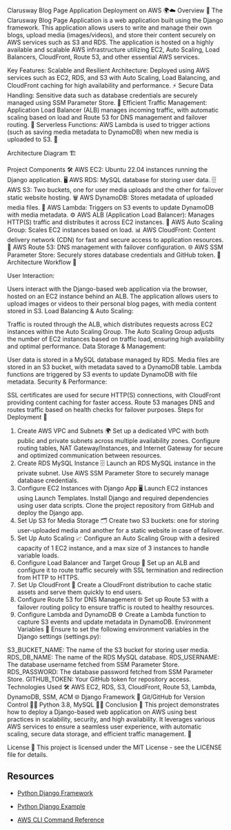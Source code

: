 Clarusway Blog Page Application Deployment on AWS 🌍☁️
Overview 📖
The Clarusway Blog Page Application is a web application built using the Django framework. 
This application allows users to write and manage their own blogs, upload media (images/videos), and store their content securely on AWS services such as S3 and RDS. 
The application is hosted on a highly available and scalable AWS infrastructure utilizing EC2, Auto Scaling, Load Balancers, CloudFront, Route 53, and other essential AWS services.

Key Features:
Scalable and Resilient Architecture: Deployed using AWS services such as EC2, RDS, and S3 with Auto Scaling, Load Balancing, and CloudFront caching for high availability and performance. ⚡
Secure Data Handling: Sensitive data such as database credentials are securely managed using SSM Parameter Store. 🔐
Efficient Traffic Management: Application Load Balancer (ALB) manages incoming traffic, with automatic scaling based on load and Route 53 for DNS management and failover routing. 🚦
Serverless Functions: AWS Lambda is used to trigger actions (such as saving media metadata to DynamoDB) when new media is uploaded to S3. 🔄

Architecture Diagram 🏗️

Project Components 🛠️
AWS EC2: Ubuntu 22.04 instances running the Django application. 🖥️
AWS RDS: MySQL database for storing user data. 🗄️
AWS S3: Two buckets, one for user media uploads and the other for failover static website hosting. 🗑️
AWS DynamoDB: Stores metadata of uploaded media files. 📁
AWS Lambda: Triggers on S3 events to update DynamoDB with media metadata. ⚙️
AWS ALB (Application Load Balancer): Manages HTTP(S) traffic and distributes it across EC2 instances. 🔄
AWS Auto Scaling Group: Scales EC2 instances based on load. 📊
AWS CloudFront: Content delivery network (CDN) for fast and secure access to application resources. 🚀
AWS Route 53: DNS management with failover configuration. 🌐
AWS SSM Parameter Store: Securely stores database credentials and GitHub token. 🔑
Architecture Workflow 🔄

User Interaction:

Users interact with the Django-based web application via the browser, hosted on an EC2 instance behind an ALB.
The application allows users to upload images or videos to their personal blog pages, with media content stored in S3.
Load Balancing & Auto Scaling:

Traffic is routed through the ALB, which distributes requests across EC2 instances within the Auto Scaling Group.
The Auto Scaling Group adjusts the number of EC2 instances based on traffic load, ensuring high availability and optimal performance.
Data Storage & Management:

User data is stored in a MySQL database managed by RDS.
Media files are stored in an S3 bucket, with metadata saved to a DynamoDB table.
Lambda functions are triggered by S3 events to update DynamoDB with file metadata.
Security & Performance:

SSL certificates are used for secure HTTP(S) connections, with CloudFront providing content caching for faster access.
Route 53 manages DNS and routes traffic based on health checks for failover purposes.
Steps for Deployment 🚀
1. Create AWS VPC and Subnets 🌍
Set up a dedicated VPC with both public and private subnets across multiple availability zones.
Configure routing tables, NAT Gateway/Instances, and Internet Gateway for secure and optimized communication between resources.
2. Create RDS MySQL Instance 🗄️
Launch an RDS MySQL instance in the private subnet.
Use AWS SSM Parameter Store to securely manage database credentials.
3. Configure EC2 Instances with Django App 🖥️
Launch EC2 instances using Launch Templates.
Install Django and required dependencies using user data scripts.
Clone the project repository from GitHub and deploy the Django app.
4. Set Up S3 for Media Storage 🗂️
Create two S3 buckets: one for storing user-uploaded media and another for a static website in case of failover.
5. Set Up Auto Scaling 📈
Configure an Auto Scaling Group with a desired capacity of 1 EC2 instance, and a max size of 3 instances to handle variable loads.
6. Configure Load Balancer and Target Group 🚦
Set up an ALB and configure it to route traffic securely with SSL termination and redirection from HTTP to HTTPS.
7. Set Up CloudFront 🚀
Create a CloudFront distribution to cache static assets and serve them quickly to end users.
8. Configure Route 53 for DNS Management 🌐
Set up Route 53 with a failover routing policy to ensure traffic is routed to healthy resources.
9. Configure Lambda and DynamoDB ⚙️
Create a Lambda function to capture S3 events and update metadata in DynamoDB.
Environment Variables 🌿
Ensure to set the following environment variables in the Django settings (settings.py):

S3_BUCKET_NAME: The name of the S3 bucket for storing user media.
RDS_DB_NAME: The name of the RDS MySQL database.
RDS_USERNAME: The database username fetched from SSM Parameter Store.
RDS_PASSWORD: The database password fetched from SSM Parameter Store.
GITHUB_TOKEN: Your GitHub token for repository access.
Technologies Used 🛠️
AWS EC2, RDS, S3, CloudFront, Route 53, Lambda, DynamoDB, SSM, ACM 🌐
Django Framework 🐍
Git/GitHub for Version Control 🧑‍💻
Python 3.8, MySQL 🧑‍🔧
Conclusion 🎯
This project demonstrates how to deploy a Django-based web application on AWS using best practices in scalability, security, and high availability. 
It leverages various AWS services to ensure a seamless user experience, with automatic scaling, secure data storage, and efficient traffic management. 💪

License 📝
This project is licensed under the MIT License - see the LICENSE file for details.

## Resources

- [Python Django Framework](https://www.djangoproject.com/)

- [Python Django Example](https://realpython.com/get-started-with-django-1/)

- [AWS CLI Command Reference](https://docs.aws.amazon.com/cli/latest/index.html)
